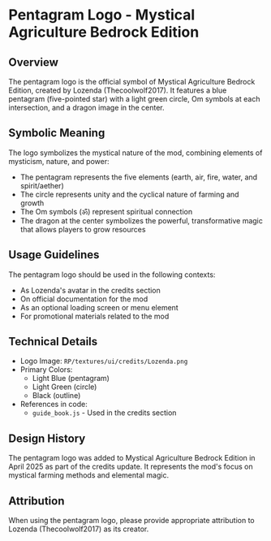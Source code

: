 # Pentagram Logo - Mystical Agriculture Bedrock Edition

## Overview
The pentagram logo is the official symbol of Mystical Agriculture Bedrock Edition, created by Lozenda (Thecoolwolf2017). It features a blue pentagram (five-pointed star) with a light green circle, Om symbols at each intersection, and a dragon image in the center.

## Symbolic Meaning
The logo symbolizes the mystical nature of the mod, combining elements of mysticism, nature, and power:
- The pentagram represents the five elements (earth, air, fire, water, and spirit/aether)
- The circle represents unity and the cyclical nature of farming and growth
- The Om symbols (ॐ) represent spiritual connection
- The dragon at the center symbolizes the powerful, transformative magic that allows players to grow resources

## Usage Guidelines
The pentagram logo should be used in the following contexts:
- As Lozenda's avatar in the credits section
- On official documentation for the mod
- As an optional loading screen or menu element
- For promotional materials related to the mod

## Technical Details
- Logo Image: `RP/textures/ui/credits/Lozenda.png`
- Primary Colors:
  - Light Blue (pentagram)
  - Light Green (circle)
  - Black (outline)
- References in code:
  - `guide_book.js` - Used in the credits section

## Design History
The pentagram logo was added to Mystical Agriculture Bedrock Edition in April 2025 as part of the credits update. It represents the mod's focus on mystical farming methods and elemental magic.

## Attribution
When using the pentagram logo, please provide appropriate attribution to Lozenda (Thecoolwolf2017) as its creator.
